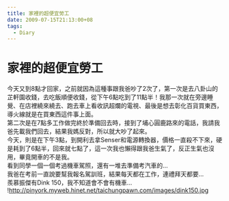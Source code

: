 ```yaml
---
title: 家裡的超便宜勞工
date: 2009-07-15T21:13:00+08
tags:
  - Diary
---
```

# 家裡的超便宜勞工

今天又到8點才回家，之前就因為這種事跟我爸吵了2次了，第一次是去八卦山的芷軒園收錢，去吃飯順便收錢，從下午6點吃到了11點半！我那一次就在旁邊睡覺、在店裡繞來繞去、跑去車上看收訊超爛的電視、最後是想去彰化百貨買東西，導火線就是在買東西這件事上面。  
第二次是在7點多工作做完終於準備回去時，接到了埔心圓鹿路來的電話，我請我爸先載我們回去，結果我媽反對，所以就大吵了起來。  
今天，則是在下午3點，到開利去拿Senser和電源轉換器，價格一直殺不下來，硬是耗到了6點半，回來就七點了，這一次我也懶得跟我爸生氣了，反正生氣也沒用，畢竟開車的不是我。  
看到同學一個一個考過機車駕照，還有一堆去準備考汽車的...  
我爸在考前一直說要幫我報名駕訓班，結果每天都在工作，連禮拜天都要...  
羨慕振傑有Dink 150，我不知道會不會有機車...  
!<http://pinyork.myweb.hinet.net/taichungpawn.com/images/dink150.jpg>
